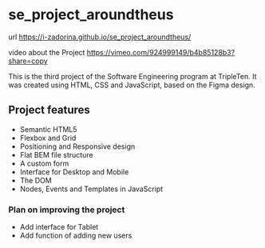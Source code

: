# se_project_aroundtheus

url https://i-zadorina.github.io/se_project_aroundtheus/

video about the Project https://vimeo.com/924999149/b4b85128b3?share=copy

This is the third project of the Software Engineering program at TripleTen. It was created using HTML, CSS and JavaScript, based on the Figma design.

## Project features

- Semantic HTML5
- Flexbox and Grid
- Positioning and Responsive design
- Flat BEM file structure
- A custom form
- Interface for Desktop and Mobile
- The DOM
- Nodes, Events and Templates in JavaScript

### Plan on improving the project

- Add interface for Tablet
- Add function of adding new users
